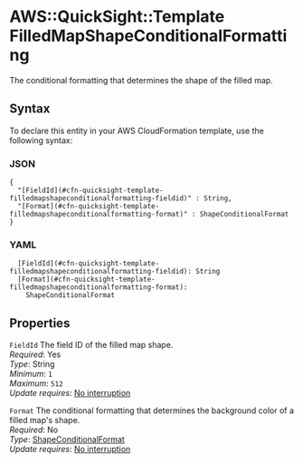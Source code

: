 # AWS::QuickSight::Template FilledMapShapeConditionalFormatting<a name="aws-properties-quicksight-template-filledmapshapeconditionalformatting"></a>

The conditional formatting that determines the shape of the filled map\.

## Syntax<a name="aws-properties-quicksight-template-filledmapshapeconditionalformatting-syntax"></a>

To declare this entity in your AWS CloudFormation template, use the following syntax:

### JSON<a name="aws-properties-quicksight-template-filledmapshapeconditionalformatting-syntax.json"></a>

```
{
  "[FieldId](#cfn-quicksight-template-filledmapshapeconditionalformatting-fieldid)" : String,
  "[Format](#cfn-quicksight-template-filledmapshapeconditionalformatting-format)" : ShapeConditionalFormat
}
```

### YAML<a name="aws-properties-quicksight-template-filledmapshapeconditionalformatting-syntax.yaml"></a>

```
  [FieldId](#cfn-quicksight-template-filledmapshapeconditionalformatting-fieldid): String
  [Format](#cfn-quicksight-template-filledmapshapeconditionalformatting-format):
    ShapeConditionalFormat
```

## Properties<a name="aws-properties-quicksight-template-filledmapshapeconditionalformatting-properties"></a>

`FieldId` <a name="cfn-quicksight-template-filledmapshapeconditionalformatting-fieldid"></a>
The field ID of the filled map shape\.  
_Required_: Yes  
_Type_: String  
_Minimum_: `1`  
_Maximum_: `512`  
_Update requires_: [No interruption](https://docs.aws.amazon.com/AWSCloudFormation/latest/UserGuide/using-cfn-updating-stacks-update-behaviors.html#update-no-interrupt)

`Format` <a name="cfn-quicksight-template-filledmapshapeconditionalformatting-format"></a>
The conditional formatting that determines the background color of a filled map's shape\.  
_Required_: No  
_Type_: [ShapeConditionalFormat](aws-properties-quicksight-template-shapeconditionalformat.md)  
_Update requires_: [No interruption](https://docs.aws.amazon.com/AWSCloudFormation/latest/UserGuide/using-cfn-updating-stacks-update-behaviors.html#update-no-interrupt)
